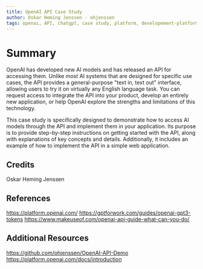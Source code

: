 ```yaml
---
title: OpenAI API Case Study
author: Oskar Heming Jenssen - ohjenssen
tags: openai, API, chatgpt, case study, platform, developement-platforms, machine-learning, artificial-intelligence
---
```


# Summary
OpenAI has developed new AI models and has released an API for accessing them. Unlike most AI systems that are designed for specific use cases, the API provides a general-purpose "text in, text out" interface, allowing users to try it on virtually any English language task. You can request access to integrate the API into your product, develop an entirely new application, or help OpenAI explore the strengths and limitations of this technology.

This case study is specifically designed to demonstrate how to access AI models through the API and implement them in your application. Its purpose is to provide step-by-step instructions on getting started with the API, along with explanations of key concepts and details. Additionally, it includes an example of how to implement the API in a simple web application.

## Credits
Oskar Heming Jenssen

## References
https://platform.openai.com/
https://gptforwork.com/guides/openai-gpt3-tokens
https://www.makeuseof.com/openai-api-guide-what-can-you-do/

## Additional Resources
https://github.com/ohjenssen/OpenAI-API-Demo
https://platform.openai.com/docs/introduction

